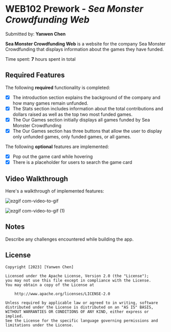 # WEB102 Prework - *Sea Monster Crowdfunding Web*

Submitted by: **Yanwen Chen**

**Sea Monster Crowdfunding Web** is a website for the company Sea Monster Crowdfunding that displays information about the games they have funded.

Time spent: **7** hours spent in total

## Required Features

The following **required** functionality is completed:

* [X] The introduction section explains the background of the company and how many games remain unfunded.
* [X] The Stats section includes information about the total contributions and dollars raised as well as the top two most funded games.
* [X] The Our Games section initially displays all games funded by Sea Monster Crowdfunding
* [X] The Our Games section has three buttons that allow the user to display only unfunded games, only funded games, or all games.

The following **optional** features are implemented:

* [X] Pop out the game card while hovering
* [X] There is a placeholder for users to search the game card

## Video Walkthrough

Here's a walkthrough of implemented features:

![ezgif com-video-to-gif](https://github.com/AdeDeepFishing/web102_prework/assets/91364746/9995a179-1d8a-4588-9743-a63f6ab29292)

![ezgif com-video-to-gif (1)](https://github.com/AdeDeepFishing/web102_prework/assets/91364746/6ce4b6d5-fde3-44cd-9174-e7a7629db178)



## Notes

Describe any challenges encountered while building the app.

## License

    Copyright [2023] [Yanwen Chen]

    Licensed under the Apache License, Version 2.0 (the "License");
    you may not use this file except in compliance with the License.
    You may obtain a copy of the License at

        http://www.apache.org/licenses/LICENSE-2.0

    Unless required by applicable law or agreed to in writing, software
    distributed under the License is distributed on an "AS IS" BASIS,
    WITHOUT WARRANTIES OR CONDITIONS OF ANY KIND, either express or implied.
    See the License for the specific language governing permissions and
    limitations under the License.
